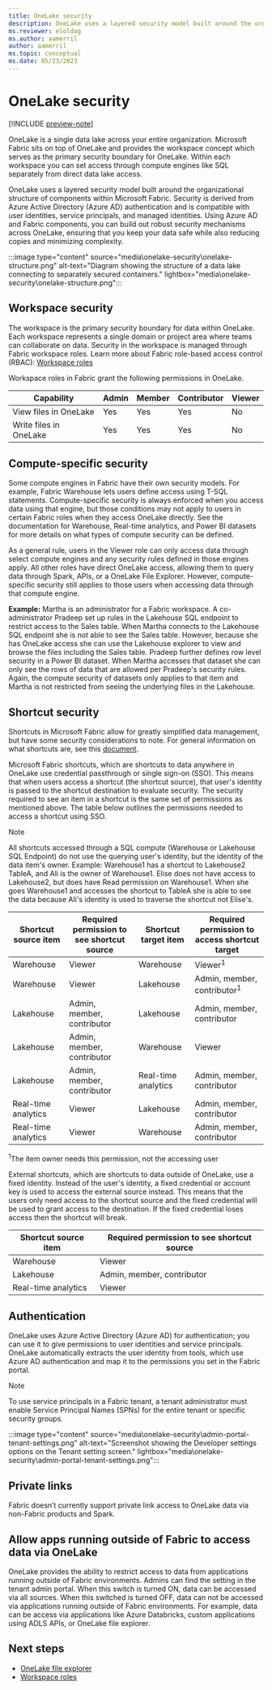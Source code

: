 ```yaml
---
title: OneLake security
description: OneLake uses a layered security model built around the organizational structure of components within Microsoft Fabric. Learn more about OneLake security.
ms.reviewer: eloldag
ms.author: aamerril
author: aamerril
ms.topic: conceptual
ms.date: 05/23/2023
---
```


# OneLake security

[!INCLUDE [preview-note](../includes/preview-note.md)]

OneLake is a single data lake across your entire organization. Microsoft Fabric sits on top of OneLake and provides the workspace concept which serves as the primary security boundary for OneLake. Within each workspace you can set access through compute engines like SQL separately from direct data lake access.

OneLake uses a layered security model built around the organizational structure of components within Microsoft Fabric. Security is derived from Azure Active Directory (Azure AD) authentication and is compatible with user identities, service principals, and managed identities. Using Azure AD and Fabric components, you can build out robust security mechanisms across OneLake, ensuring that you keep your data safe while also reducing copies and minimizing complexity.

:::image type="content" source="media\onelake-security\onelake-structure.png" alt-text="Diagram showing the structure of a data lake connecting to separately secured containers." lightbox="media\onelake-security\onelake-structure.png":::

## Workspace security

The workspace is the primary security boundary for data within OneLake. Each workspace represents a single domain or project area where teams can collaborate on data. Security in the workspace is managed through Fabric workspace roles. Learn more about Fabric role-based access control (RBAC): [Workspace roles](/docs/get-started/roles-workspaces.md)  
  
Workspace roles in Fabric grant the following permissions in OneLake.

| **Capability** | **Admin** | **Member** | **Contributor** | **Viewer** |
|---|---|---|---|---|
| View files in OneLake | Yes | Yes | Yes | No |
| Write files in OneLake | Yes | Yes | Yes | No |

## Compute-specific security

Some compute engines in Fabric have their own security models. For example, Fabric Warehouse lets users define access using T-SQL statements. Compute-specific security is always enforced when you access data using that engine, but those conditions may not apply to users in certain Fabric roles when they access OneLake directly. See the documentation for Warehouse, Real-time analytics, and Power BI datasets for more details on what types of compute security can be defined. 

As a general rule, users in the Viewer role can only access data through select compute engines and any security rules defined in those engines apply.  All other roles have direct OneLake access, allowing them to query data through Spark, APIs, or a OneLake File Explorer. However, compute-specific security still applies to those users when accessing data through that compute engine.

**Example:** Martha is an administrator for a Fabric workspace. A co-administrator Pradeep set up rules in the Lakehouse SQL endpoint to restrict access to the Sales table. When Martha connects to the Lakehouse SQL endpoint she is not able to see the Sales table. However, because she has OneLake access she can use the Lakehouse explorer to view and browse the files including the Sales table. Pradeep further defines row level security in a Power BI dataset. When Martha accesses that dataset she can only see the rows of data that are allowed per Pradeep's security rules. Again, the compute security of datasets only applies to that item and Martha is not restricted from seeing the underlying files in the Lakehouse.

## Shortcut security

Shortcuts in Microsoft Fabric allow for greatly simplified data management, but have some security considerations to note. For general information on what shortcuts are, see this [document](onelake-shortcuts.md).

Microsoft Fabric shortcuts, which are shortcuts to data anywhere in OneLake use credential passthrough or single sign-on (SSO). This means that when users access a shortcut (the shortcut source), that user's identity is passed to the shortcut destination to evaluate security. The security required to see an item in a shortcut is the same set of permissions as mentioned above. The table below outlines the permissions needed to access a shortcut using SSO.

> [!NOTE] 
> All shortcuts accessed through a SQL compute (Warehouse or Lakehouse SQL Endpoint) do not use the querying user's identity, but the identity of the data item's owner. Example: Warehouse1 has a shortcut to Lakehouse2 TableA, and Ali is the owner of Warehouse1. Elise does not have access to Lakehouse2, but does have Read permission on Warehouse1. When she goes Warehouse1 and accesses the shortcut to TableA she is able to see the data because Ali's identity is used to traverse the shortcut not Elise's. 

| **Shortcut source item** | **Required permission to see shortcut source** | **Shortcut target item** | **Required permission to access shortcut target** |
|---|---|---|---|
| Warehouse | Viewer | Warehouse | Viewer<sup>1</sup> |
| Warehouse | Viewer | Lakehouse | Admin, member, contributor<sup>1</sup> |
| Lakehouse | Admin, member, contributor | Lakehouse | Admin, member, contributor |
| Lakehouse | Admin, member, contributor | Warehouse | Viewer |
| Lakehouse | Admin, member, contributor | Real-time analytics | Admin, member, contributor |
| Real-time analytics | Viewer | Lakehouse | Admin, member, contributor |
| Real-time analytics | Viewer | Warehouse | Admin, member, contributor |  

<sup>1</sup>The item owner needs this permission, not the accessing user

External shortcuts, which are shortcuts to data outside of OneLake, use a fixed identity. Instead of the user's identity, a fixed credential or account key is used to access the external source instead. This means that the users only need access to the shortcut source and the fixed credential will be used to grant access to the destination. If the fixed credential loses access then the shortcut will break.

| **Shortcut source item** | **Required permission to see shortcut source** |
|---|---|
| Warehouse | Viewer |
| Lakehouse | Admin, member, contributor |
| Real-time analytics | Viewer |

## Authentication

OneLake uses Azure Active Directory (Azure AD) for authentication; you can use it to give permissions to user identities and service principals. OneLake automatically extracts the user identity from tools, which use Azure AD authentication and map it to the permissions you set in the Fabric portal.

> [!NOTE]
> To use service principals in a Fabric tenant, a tenant administrator must enable Service Principal Names (SPNs) for the entire tenant or specific security groups.

:::image type="content" source="media\onelake-security\admin-portal-tenant-settings.png" alt-text="Screenshot showing the Developer settings options on the Tenant setting screen." lightbox="media\onelake-security\admin-portal-tenant-settings.png":::

## Private links

Fabric doesn’t currently support private link access to OneLake data via non-Fabric products and Spark.

## Allow apps running outside of Fabric to access data via OneLake

OneLake provides the ability to restrict access to data from applications running outside of Fabric environments. Admins can find the setting in the tenant admin portal.
When this switch is turned ON, data can be accessed via all sources. When this switched is turned OFF, data can not be accessed via applications running outside of Fabric environments. For example, data can be access via applications like Azure Databricks, custom applications using ADLS APIs, or OneLake file explorer.

## Next steps

- [OneLake file explorer](onelake-file-explorer.md)
- [Workspace roles](/docs/get-started/roles-workspaces.md)  
